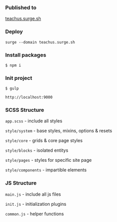 ### Published to
[teachus.surge.sh](teachus.surge.sh)

### Deploy
`surge --domain teachus.surge.sh`

### Install packages
`$ npm i`

### Init project
`$ gulp`

`http://localhost:9000`

### SCSS Structure
`app.scss` - include all styles

`style/system` - base styles, mixins, options & resets

`style/core` - grids & core page styles

`style/blocks` - isolated entitys

`style/pages` - styles for specific site page

`style/components` - impartible elements

### JS Structure
`main.js` - include all js files

`init.js` - initialization plugins

`common.js` - helper functions
